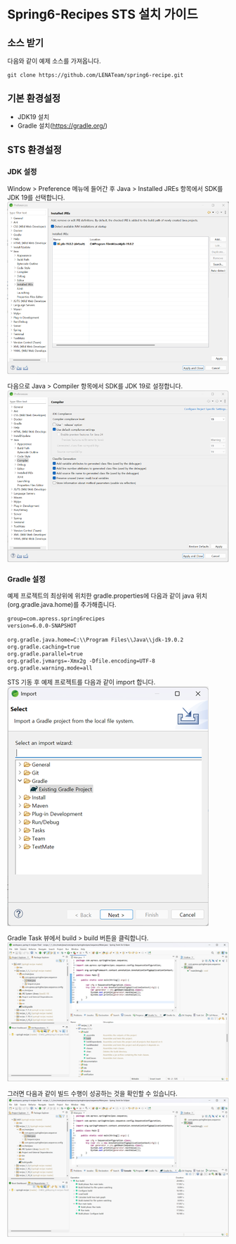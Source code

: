 # Spring6-Recipes STS 설치 가이드

## 소스 받기

다음와 같이 예제 소스를 가져옵니다.

```
git clone https://github.com/LENATeam/spring6-recipe.git
```

## 기본 환경설정

- JDK19 설치
- Gradle 설치(https://gradle.org/)

## STS 환경설정

### JDK 설정

Window > Preference 메뉴에 들어간 후 Java > Installed JREs 항목에서 SDK를 JDK 19를 선택합니다.  
![img](.//images/sts/sts-ide-java-settings-1.png)  

다음으로 Java > Compiler 항목에서 SDK를 JDK 19로 설정합니다.
![img](.//images/sts/sts-ide-java-settings-2.png)  

### Gradle 설정

예제 프로젝트의 최상위에 위치한 gradle.properties에 다음과 같이 java 위치(org.gradle.java.home)를 추가해줍니다.

```
group=com.apress.spring6recipes
version=6.0.0-SNAPSHOT

org.gradle.java.home=C:\\Program Files\\Java\\jdk-19.0.2
org.gradle.caching=true
org.gradle.parallel=true
org.gradle.jvmargs=-Xmx2g -Dfile.encoding=UTF-8
org.gradle.warning.mode=all
```

STS 기동 후 예제 프로젝트를 다음과 같이 import 합니다.  
![img](.//images/sts/sts-gradle-project-import.png)

Gradle Task 뷰에서 build > build 버튼을 클릭합니다.  
![img](.//images/sts/sts-gradle-build.png)

그러면 다음과 같이 빌드 수행이 성공하는 것을 확인할 수 있습니다.
![img](.//images/sts/sts-gradle-build-success.png)

